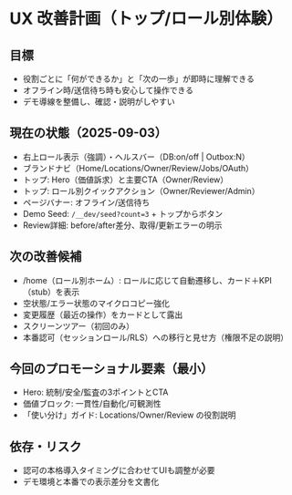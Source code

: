 # UX 改善計画（トップ/ロール別体験）

## 目標
- 役割ごとに「何ができるか」と「次の一歩」が即時に理解できる
- オフライン時/送信待ち時も安心して操作できる
- デモ導線を整備し、確認・説明がしやすい

## 現在の状態（2025-09-03）
- 右上ロール表示（強調）・ヘルスバー（DB:on/off | Outbox:N）
- ブランドナビ（Home/Locations/Owner/Review/Jobs/OAuth）
- トップ: Hero（価値訴求）と主要CTA（Owner/Review）
- トップ: ロール別クイックアクション（Owner/Reviewer/Admin）
- ページバナー: オフライン/送信待ち
- Demo Seed: `/__dev/seed?count=3` + トップからボタン
- Review詳細: before/after差分、取得/更新エラーの明示

## 次の改善候補
- /home（ロール別ホーム）: ロールに応じて自動遷移し、カード＋KPI（stub）を表示
- 空状態/エラー状態のマイクロコピー強化
- 変更履歴（最近の操作）をカードとして露出
- スクリーンツアー（初回のみ）
- 本番認可（セッションロール/RLS）への移行と見せ方（権限不足の説明）

## 今回のプロモーショナル要素（最小）
- Hero: 統制/安全/監査の3ポイントとCTA
- 価値ブロック: 一貫性/自動化/可観測性
- 「使い分け」ガイド: Locations/Owner/Review の役割説明

## 依存・リスク
- 認可の本格導入タイミングに合わせてUIも調整が必要
- デモ環境と本番での表示差分を文書化
